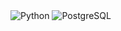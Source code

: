 <img alt="Python" src="https://img.shields.io/badge/Python-3776AB?style=for-the-badge&logo=python&logoColor=white">
<img alt="PostgreSQL" src="https://img.shields.io/badge/PostgreSQL-336791?style=for-the-badge&logo=postgresql&logoColor=white" />
